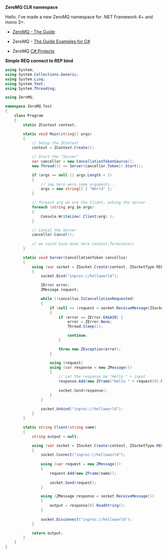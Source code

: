 ﻿
**ZeroMQ CLR namespace**

Hello. I've made a new ZeroMQ namespace for .NET Framework 4+ and mono 3+.

- [ZeroMQ - The Guide](http://zguide.zeromq.org/page:all)

- ZeroMQ - [The Guide Examples for C#](http://github.com/metadings/zguide/tree/master/examples/C%23)
- ZeroMQ [C# Projects](http://github.com/metadings/clrzmq-test)

**Simple REQ connect to REP bind**

```csharp
using System;
using System.Collections.Generic;
using System.Linq;
using System.Text;
using System.Threading;

using ZeroMQ;

namespace ZeroMQ.Test
{
	class Program
	{
		static ZContext context;

		static void Main(string[] args)
		{
			// Setup the ZContext
			context = ZContext.Create();

			// Start the "Server"
			var cancellor = new CancellationTokenSource();
			new Thread(() => Server(cancellor.Token)).Start();

			if (args == null || args.Length < 1)
			{
				// say here were some arguments...
				args = new string[] { "World" };
			}

			// foreach arg we are the Client, asking the Server
			foreach (string arg in args)
			{
				Console.WriteLine( Client(arg) );
			}

			// Cancel the Server
			cancellor.Cancel();
			
			// we could have done here context.Terminate()
		}

		static void Server(CancellationToken cancellus)
		{
			using (var socket = ZSocket.Create(context, ZSocketType.REP))
			{
				socket.Bind("inproc://helloworld");

				ZError error;
				ZMessage request;

				while (!cancellus.IsCancellationRequested)
				{
					if (null == (request = socket.ReceiveMessage(ZSocketFlags.DontWait, out error)))
					{
						if (error == ZError.EAGAIN) {
							error = ZError.None;
							Thread.Sleep(1);

							continue;
						}

						throw new ZException(error);
					}

					using (request)
					using (var response = new ZMessage())
					{
						// Let the response be "Hello " + input
						response.Add(new ZFrame("Hello " + request[0].ReadString()));
						
						socket.Send(response);
					}
				}
				
				socket.Unbind("inproc://helloworld");
			}
		}

		static string Client(string name)
		{
			string output = null;

			using (var socket = ZSocket.Create(context, ZSocketType.REQ))
			{
				socket.Connect("inproc://helloworld");
				
				using (var request = new ZMessage())
				{
					request.Add(new ZFrame(name));
					
					socket.Send(request);
				}

				using (ZMessage response = socket.ReceiveMessage())
				{
					output = response[0].ReadString();
				}
				
				socket.Disconnect("inproc://helloworld");
			}

			return output;
		}
	}
}
```
